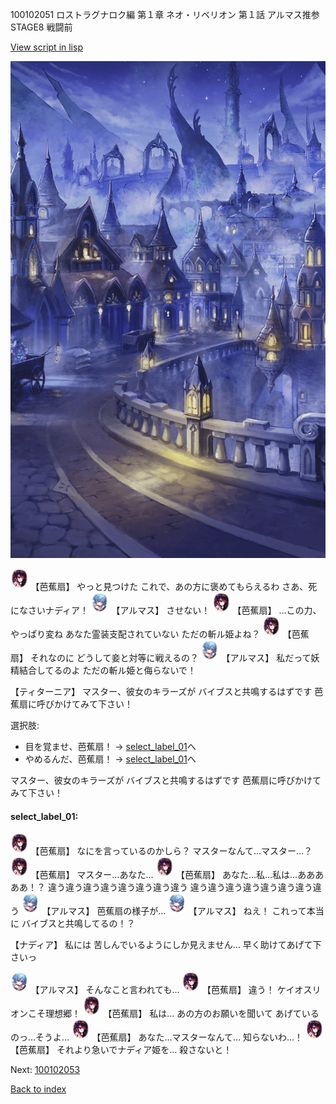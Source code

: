 100102051 ロストラグナロク編 第１章 ネオ・リベリオン 第１話 アルマス推参 STAGE8 戦闘前

[View script in lisp](../scripts/100102051.txt)

![101_city_night3.png](../images/backgrounds/101_city_night3.png)

<img src="../images/units/3500811.png" alt="3500811.png" height="34"/>
【芭蕉扇】
やっと見つけた
これで、あの方に褒めてもらえるわ
さあ、死になさいナディア！

<img src="../images/units/3103811.png" alt="3103811.png" height="34"/>
【アルマス】
させない！

<img src="../images/units/3500811.png" alt="3500811.png" height="34"/>
【芭蕉扇】
…この力、やっぱり変ね
あなた霊装支配されていない
ただの斬ル姫よね？

<img src="../images/units/3500811.png" alt="3500811.png" height="34"/>
【芭蕉扇】
それなのに
どうして妾と対等に戦えるの？

<img src="../images/units/3103811.png" alt="3103811.png" height="34"/>
【アルマス】
私だって妖精結合してるのよ
ただの斬ル姫と侮らないで！

【ティターニア】
マスター、彼女のキラーズが
バイブスと共鳴するはずです
芭蕉扇に呼びかけてみて下さい！

選択肢:
- 目を覚ませ、芭蕉扇！ → [select_label_01](#select_label_01)へ
- やめるんだ、芭蕉扇！ → [select_label_01](#select_label_01)へ

マスター、彼女のキラーズが
バイブスと共鳴するはずです
芭蕉扇に呼びかけてみて下さい！

#### select_label_01:

<img src="../images/units/3500811.png" alt="3500811.png" height="34"/>
【芭蕉扇】
なにを言っているのかしら？
マスターなんて…マスター…？

<img src="../images/units/3500811.png" alt="3500811.png" height="34"/>
【芭蕉扇】
マスター…あなた…

<img src="../images/units/3500811.png" alt="3500811.png" height="34"/>
【芭蕉扇】
あなた…私…私は…あああああ！？
違う違う違う違う違う違う違う違う
違う違う違う違う違う違う違う違う

<img src="../images/units/3103811.png" alt="3103811.png" height="34"/>
【アルマス】
芭蕉扇の様子が…

<img src="../images/units/3103811.png" alt="3103811.png" height="34"/>
【アルマス】
ねえ！
これって本当に
バイブスと共鳴してるの！？

【ナディア】
私には
苦しんでいるようにしか見えません…
早く助けてあげて下さいっ

<img src="../images/units/3103811.png" alt="3103811.png" height="34"/>
【アルマス】
そんなこと言われても…

<img src="../images/units/3500811.png" alt="3500811.png" height="34"/>
【芭蕉扇】
違う！
ケイオスリオンこそ理想郷！

<img src="../images/units/3500811.png" alt="3500811.png" height="34"/>
【芭蕉扇】
私は…
あの方のお願いを聞いて
あげているのっ…そうよ…

<img src="../images/units/3500811.png" alt="3500811.png" height="34"/>
【芭蕉扇】
あなた…マスターなんて…
知らないわ…！

<img src="../images/units/3500811.png" alt="3500811.png" height="34"/>
【芭蕉扇】
それより急いでナディア姫を…
殺さないと！


Next: [100102053](100102053.md)

[Back to index](index.md)

